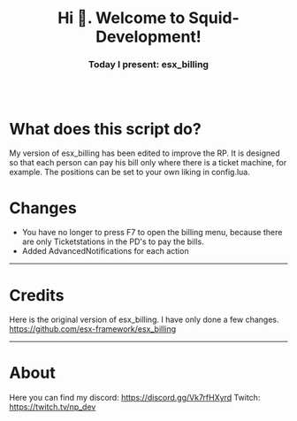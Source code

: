 <h1 align="center">Hi 👋. Welcome to Squid-Development!</h1>
<h3 align="center">Today I present: esx_billing</h3>

<br>
<br>

# What does this script do?
My version of esx_billing has been edited to improve the RP. It is designed so that each person can pay his bill only where there is a ticket machine, for example. 
The positions can be set to your own liking in config.lua.

# Changes
- You have no longer to press F7 to open the billing menu, because there are only Ticketstations in the PD's to pay the bills.
- Added AdvancedNotifications for each action

---

# Credits
Here is the original version of esx_billing. I have only done a few changes.
https://github.com/esx-framework/esx_billing

---

# About
Here you can find my discord: https://discord.gg/Vk7rfHXyrd
Twitch: https://twitch.tv/np_dev
